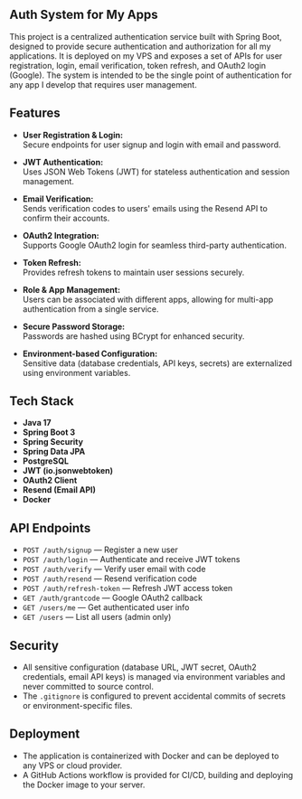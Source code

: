 ## Auth System for My Apps

This project is a centralized authentication service built with Spring Boot, designed to provide secure authentication and authorization for all my applications. It is deployed on my VPS and exposes a set of APIs for user registration, login, email verification, token refresh, and OAuth2 login (Google). The system is intended to be the single point of authentication for any app I develop that requires user management.

## Features

- **User Registration & Login:**  
  Secure endpoints for user signup and login with email and password.

- **JWT Authentication:**  
  Uses JSON Web Tokens (JWT) for stateless authentication and session management.

- **Email Verification:**  
  Sends verification codes to users' emails using the Resend API to confirm their accounts.

- **OAuth2 Integration:**  
  Supports Google OAuth2 login for seamless third-party authentication.

- **Token Refresh:**  
  Provides refresh tokens to maintain user sessions securely.

- **Role & App Management:**  
  Users can be associated with different apps, allowing for multi-app authentication from a single service.

- **Secure Password Storage:**  
  Passwords are hashed using BCrypt for enhanced security.

- **Environment-based Configuration:**  
  Sensitive data (database credentials, API keys, secrets) are externalized using environment variables.

## Tech Stack

- **Java 17**
- **Spring Boot 3**
- **Spring Security**
- **Spring Data JPA**
- **PostgreSQL**
- **JWT (io.jsonwebtoken)**
- **OAuth2 Client**
- **Resend (Email API)**
- **Docker**

## API Endpoints

- `POST /auth/signup` — Register a new user
- `POST /auth/login` — Authenticate and receive JWT tokens
- `POST /auth/verify` — Verify user email with code
- `POST /auth/resend` — Resend verification code
- `POST /auth/refresh-token` — Refresh JWT access token
- `GET /auth/grantcode` — Google OAuth2 callback
- `GET /users/me` — Get authenticated user info
- `GET /users` — List all users (admin only)

## Security

- All sensitive configuration (database URL, JWT secret, OAuth2 credentials, email API keys) is managed via environment variables and never committed to source control.
- The `.gitignore` is configured to prevent accidental commits of secrets or environment-specific files.

## Deployment

- The application is containerized with Docker and can be deployed to any VPS or cloud provider.
- A GitHub Actions workflow is provided for CI/CD, building and deploying the Docker image to your server.
